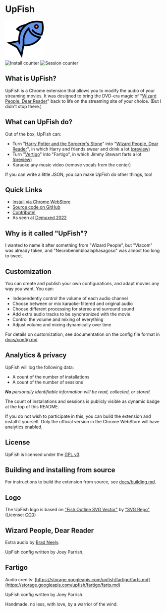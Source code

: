 # UpFish

<img id="logo" title="UpFish logo" src="upfish.svg" width="25%">

<div id="installs">
  <img title="Install counter" src="https://upfish-session-counter.herokuapp.com/num-installs">
  <img title="Session counter" src="https://upfish-session-counter.herokuapp.com/num-sessions">
</div>


## What is UpFish?

UpFish is a Chrome extension that allows you to modify the audio of your
streaming movies.  It was designed to bring the DVD-era magic of
"[Wizard People, Dear Reader][]" back to life on the streaming site of your
choice.  (But I didn't stop there.)


## What can UpFish do?

Out of the box, UpFish can:

  - Turn "[Harry Potter and the Sorcerer's Stone][]" into
    "[Wizard People, Dear Reader][]", in which Harry and friends swear and
    drink a lot [(preview)](https://www.youtube.com/watch?v=MvW-Qh8VW4M)
  - Turn "[Vertigo][]" into "Fartigo", in which Jimmy Stewart farts a lot
    [(preview)](https://www.youtube.com/watch?v=WqjrHzIr4VQ)
  - Karaoke any music video (remove vocals from the center)

If you can write a little JSON, you can make UpFish do other things, too!

[Harry Potter and the Sorcerer's Stone]: https://en.wikipedia.org/wiki/Harry_Potter_and_the_Philosopher%27s_Stone_(film)
[Wizard People, Dear Reader]: https://en.wikipedia.org/wiki/Wizard_People,_Dear_Reader
[Vertigo]: https://en.wikipedia.org/wiki/Vertigo_(film)


## Quick Links

 - [Install via Chrome WebStore](https://chrome.google.com/webstore/detail/upfish/cjjgmbadhgclcfblcmoamgkbldmcbpbl)
 - [Source code on GitHub](https://github.com/joeyparrish/upfish/)
 - [Contribute!](https://github.com/joeyparrish/upfish/blob/main/CONTRIBUTE.md)
 - As seen at [Demuxed 2022](https://2022.demuxed.com/)


## Why is it called "UpFish"?

I wanted to name it after something from "Wizard People",
but "Viacom" was already taken,
and "Necrobenimbloalaphasagoso" was almost too long to tweet.


## Customization

You can create and publish your own configurations, and adapt movies any way
you want.  You can:

 - Independently control the volume of each audio channel
 - Choose between or mix karaoke-filtered and original audio
 - Choose different processing for stereo and surround sound
 - Add extra audio tracks to be synchronized with the movie
 - Control the volume and mixing of everything
 - Adjust volume and mixing dynamically over time

For details on customization, see documentation on the config file format in
[docs/config.md](https://github.com/joeyparrish/upfish/blob/main/docs/config.md).


## Analytics & privacy

UpFish will log the following data:

 - A count of the number of installations
 - A count of the number of sessions

_**No** personally identifiable information will be read, collected, or stored._

The count of installations and sessions is publicly visible as dynamic badge at
the top of this README.

If you do not wish to participate in this, you can build the extension and
install it yourself.  Only the official version in the Chrome WebStore will
have analytics enabled.


## License

UpFish is licensed under the
[GPL v3](https://www.gnu.org/licenses/gpl-3.0.en.html).


## Building and installing from source

For instructions to build the extension from source, see
[docs/building.md](https://github.com/joeyparrish/upfish/blob/main/docs/building.md).


## Logo

The UpFish logo is based on
["Fish Outline SVG Vector"](https://www.svgrepo.com/svg/31355/fish-outline)
by ["SVG Repo"](https://www.svgrepo.com/)
(License: [CC0](https://www.svgrepo.com/page/licensing))


## Wizard People, Dear Reader

Extra audio by [Brad Neely](https://www.creasedcomics.com/).

UpFish config written by Joey Parrish.


## Fartigo

Audio credits: [https://storage.googleapis.com/upfish/fartigo/farts.md](https://storage.googleapis.com/upfish/fartigo/farts.md)

UpFish config written by Joey Parrish.

Handmade, no less, with love, by a warrior of the wind.
